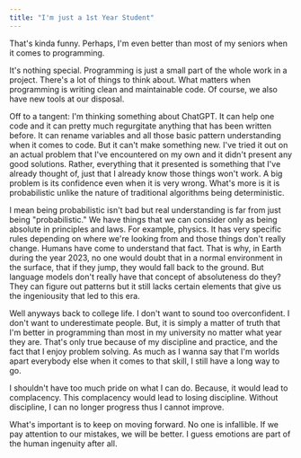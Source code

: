 ```yaml
---
title: "I'm just a 1st Year Student"
---
```


That's kinda funny. Perhaps, I'm even better than most of my seniors when it comes to programming.

It's nothing special. Programming is just a small part of the whole work in a project. There's a lot of things
to think about. What matters when programming is writing clean and maintainable code. Of course, we also have
new tools at our disposal.

Off to a tangent: I'm thinking something about ChatGPT. It can help one code and it can pretty much regurgitate anything that has
been written before. It can rename variables and all those basic pattern understanding when it comes to code. But it
can't make something new. I've tried it out on an actual problem that I've encountered on my own and it didn't present
any good solutions. Rather, everything that it presented is something that I've already thought of, just that I already know
those things won't work. A big problem is its confidence even when it is very wrong. What's more is it is probabilistic unlike the 
nature of traditional algorithms being deterministic.

I mean being probabilistic isn't bad but real understanding is far from just being "probabilistic." We have things that we can consider
only as being absolute in principles and laws. For example, physics. It has very specific rules depending on where we're looking from and those
things don't really change. Humans have come to understand that fact. That is why, in Earth during the year 2023, no one would doubt that in a normal
environment in the surface, that if they jump, they would fall back to the ground. But language models don't really have that concept of absoluteness do they?
They can figure out patterns but it still lacks certain elements that give us the ingeniousity that led to this era.

Well anyways back to college life. I don't want to sound too overconfident. I don't want to underestimate people. But, it is simply a matter of truth that
I'm better in programming than most in my university no matter what year they are. That's only true because of my discipline and practice, and the fact that
I enjoy problem solving. As much as I wanna say that I'm worlds apart everybody else when it comes to that skill, I still have a long way to go.

I shouldn't have too much pride on what I can do. Because, it would lead to complacency. This complacency would lead to losing discipline. Without discipline,
I can no longer progress thus I cannot improve.

What's important is to keep on moving forward. No one is infallible. If we pay attention to our mistakes, we will be better.
I guess emotions are part of the human ingenuity after all.

